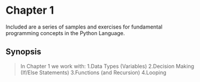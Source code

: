 # Chapter 1

Included are a series of samples and exercises for fundamental programming concepts in the Python Language.

## Synopsis

> In Chapter 1 we work with:
> 1.Data Types (Variables)
> 2.Decision Making (If/Else Statements)
> 3.Functions (and Recursion)
> 4.Looping
